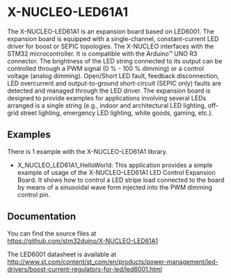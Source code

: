 # X-NUCLEO-LED61A1

The X-NUCLEO-LED61A1 is an expansion board based on LED6001. The expansion board is equipped with a single-channel, 
constant-current LED driver for boost or SEPIC topologies. The X-NUCLEO interfaces with the STM32 microcontroller. 
It is compatible with the Arduino™ UNO R3 connector. The brightness of the LED string connected to its output can be 
controlled through a PWM signal (0 % - 100 % dimming) or a control voltage (analog dimming). Open/Short LED fault, 
feedback disconnection, LED overcurrent and output-to-ground  short-circuit (SEPIC only) faults are detected and managed 
through the LED driver. The expansion board is designed to provide examples for applications involving several LEDs 
arranged is a single string (e.g., indoor and architectural LED lighting, off-grid street lighting, emergency LED lighting, 
white goods, gaming, etc.).

## Examples

There is 1 example with the X-NUCLEO-LED61A1 library.
* X_NUCLEO_LED61A1_HelloWorld: This application provides a simple example of usage of the X-NUCLEO-LED61A1 
LED Control Expansion Board. It shows how to control a LED stripe load connected to the board by means 
of a sinusoidal wave form injected into the PWM dimming control pin.

## Documentation

You can find the source files at  
https://github.com/stm32duino/X-NUCLEO-LED61A1

The LED6001 datasheet is available at  
http://www.st.com/content/st_com/en/products/power-management/led-drivers/boost-current-regulators-for-led/led6001.html